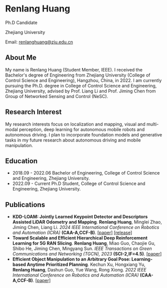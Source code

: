 # Renlang Huang
Ph.D Candidate

Zhejiang University

Email: renlanghuang@zju.edu.cn

## About Me
My name is Renlang Huang (Student Member, IEEE). I received the Bachelor's degree of Engineering from Zhejiang University (College of Control Science and Engineering), Hangzhou, China, in 2022. I am currently pursuing the Ph.D. degree in College of Control Science and Engineering, Zhejiang University, advised by Prof. Liang Li and Prof. Jiming Chen from Group of Networked Sensing and Control (NeSC).

## Research Interest
My research interests focus on localization and mapping, visual and multi-modal perception, deep learning for autonomous mobile robots and autonomous driving.
I plan to incorporate foundation models and generative tasks in my future research about autonomous driving and mobile manipulation.

## Education
- 2018.09 - 2022.06 Bachelor of Engineering, College of Control Science and Engineering, Zhejiang University.
- 2022.09 - Current Ph.D Student, College of Control Science and Engineering, Zhejiang University.

## Publications
- **KDD-LOAM: Jointly Learned Keypoint Detector and Descriptors Assisted LiDAR Odometry and Mapping**. **Renlang Huang**, Minglei Zhao, Jiming Chen, Liang Li. *2024 IEEE International Conference on Robotics and Automation (ICRA)* **(CAA-A,CCF-B)**. [[paper]](https://arxiv.org/abs/2309.15394) [\[release\]](https://github.com/RenlangHuang/KDD-LOAM)
- **Toward Scalable and Efficient Hierarchical Deep Reinforcement Learning for 5G RAN Slicing**. **Renlang Huang**, Miao Guo, Chaojie Gu, Shibo He, Jiming Chen, Mingyang Sun. *IEEE Transactions on Green Communications and Networking (TGCN), 2023* **(SCI-2,IF=4.5)**. [\[paper\]](https://ieeexplore.ieee.org/document/10183779)
- **Efficient Object Manipulation to an Arbitrary Goal Pose: Learning-based Anytime Prioritized Planning**. Kechun Xu, Hongxiang Yu, **Renlang Huang**, Dashun Guo, Yue Wang, Rong Xiong. *2022 IEEE International Conference on Robotics and Automation (ICRA)* **(CAA-A,CCF-B)**. [\[paper\]](10.1109/ICRA46639.2022.9811547)
